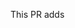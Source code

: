 This PR adds <!-- ... -->

<!-- Refer to this link to structure your PR title: https://www.conventionalcommits.org/en/v1.0.0/#summary -->
